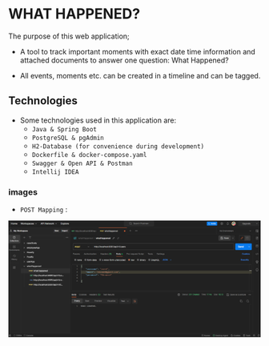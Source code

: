 # WHAT HAPPENED?

The purpose of this web application;

- A tool  to track important moments with exact date time information and attached  documents to answer  one question: What Happened?

- All events, moments etc. can be created  in a timeline and can be tagged.

## Technologies

- Some technologies used in this application are:
    - `Java & Spring Boot`
    - `PostgreSQL & pgAdmin`
    - `H2-Database (for convenience during development)`
    - `Dockerfile & docker-compose.yaml`
    - `Swagger & Open API & Postman`
    - `Intellij IDEA`

### images

- `POST Mapping` :

![1](images/1_POST_users_201.png)